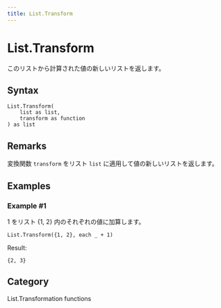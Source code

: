 ```yaml
---
title: List.Transform
---
```


# List.Transform


このリストから計算された値の新しいリストを返します。


## Syntax

```powerquery
List.Transform(
    list as list,
    transform as function
) as list
```


## Remarks

変換関数 <code>transform</code> をリスト <code>list</code> に適用して値の新しいリストを返します。


## Examples

### Example #1 
1 をリスト \{1, 2} 内のそれぞれの値に加算します。
```powerquery
List.Transform({1, 2}, each _ + 1)
```

Result: 
```powerquery
{2, 3}
```




## Category
List.Transformation functions
